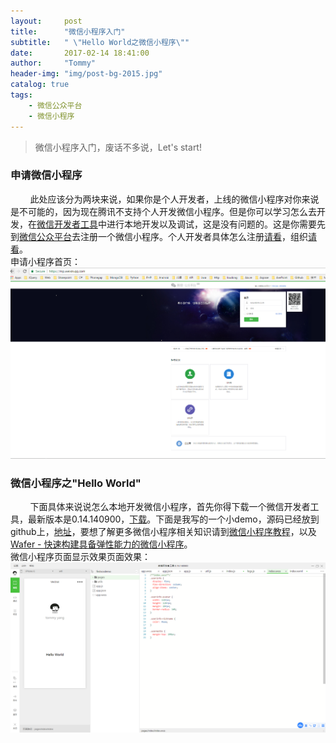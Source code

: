 ```yaml
---
layout:     post
title:      "微信小程序入门"
subtitle:   " \"Hello World之微信小程序\""
date:       2017-02-14 18:41:00
author:     "Tommy"
header-img: "img/post-bg-2015.jpg"
catalog: true
tags:
    - 微信公众平台
    - 微信小程序
---
```


> 微信小程序入门，废话不多说，Let's start!

### 申请微信小程序

&nbsp;&nbsp;&nbsp;&nbsp;&nbsp;&nbsp;&nbsp;&nbsp;此处应该分为两块来说，如果你是个人开发者，上线的微信小程序对你来说是不可能的，因为现在腾讯不支持个人开发微信小程序。但是你可以学习怎么去开发，在[微信开发者工具](https://mp.weixin.qq.com/debug/wxadoc/dev/devtools/download.html)中进行本地开发以及调试，这是没有问题的。这是你需要先到[微信公众平台](https://mp.weixin.qq.com)去注册一个微信小程序。个人开发者具体怎么注册[请看](https://zhuanlan.zhihu.com/p/24810538)，组织[请看](https://www.zhihu.com/question/54651557)。<br/>
申请小程序首页：
<img src = "img/zhuce.png">

### 微信小程序之"Hello World"
&nbsp;&nbsp;&nbsp;&nbsp;&nbsp;&nbsp;&nbsp;&nbsp;下面具体来说说怎么本地开发微信小程序，首先你得下载一个微信开发者工具，最新版本是0.14.140900，[下载](https://mp.weixin.qq.com/debug/wxadoc/dev/devtools/download.html)。下面是我写的一个小demo，源码已经放到github上，[地址](https://github.com/joyang1/xcxdemo)，要想了解更多微信小程序相关知识请到[微信小程序教程](https://mp.weixin.qq.com/debug/wxadoc/dev/)，以及[Wafer - 快速构建具备弹性能力的微信小程序](https://github.com/joyang1/wafer)。<br/>
微信小程序页面显示效果页面效果：
<img src = "img/dev.png">

